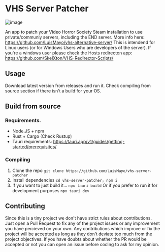 # VHS Server Patcher
![image](https://github.com/LuisMayo/vhs-patcher-redirector/assets/20229636/134f20ff-d87d-46d4-98d4-e2d668e982a3)

An app to patch your Video Horror Society Steam installation to use private/communiy servers, including the END server. More info here: https://github.com/LuisMayo/vhs-alternative-server/
This is intendend for Linux users (or for Windows Users who are developers of the server). If you're a windows user please check the Hosts redirecton app: https://github.com/SkelXton/VHS-Redirector-Scripts/

## Usage
Download latest version from releases and run it. Check compiling from source section if there isn't a build for your OS.

## Build from source
### Requirements.
- Node.JS + npm
- Rust + Cargo (Check Rustup)
- Tauri requirements: https://tauri.app/v1/guides/getting-started/prerequisites/

### Compiling
1. Clone the repo
   `git clone https://github.com/LuisMayo/vhs-server-patcher`
2. Install dependencies
  `cd vhs-server-patcher; npm i`
3. If you want to just build it...
  `npx tauri build`
   Or if you prefer to run it for development purposes
   `npx tauri dev`

## Contributing
Since this is a tiny project we don't have strict rules about contributions. Just open a Pull Request to fix any of the project issues or any improvement you have percieved on your own. Any contributions which improve or fix the project will be accepted as long as they don't deviate too much from the project objectives. If you have doubts about whether the PR would be accepted or not you can open an issue before coding to ask for my opinion.
